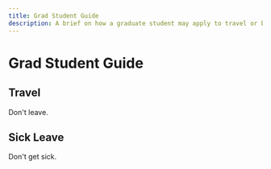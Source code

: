 ```yaml
---
title: Grad Student Guide
description: A brief on how a graduate student may apply to travel or be medically ill without being fired, or other things!
---
```


# Grad Student Guide
## Travel
Don't leave.

## Sick Leave
Don't get sick.
